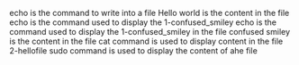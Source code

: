 echo is the command to write into a file
Hello world is the content in the file
echo is the command used to display the 1-confused_smiley
echo is the command used to display the 1-confused_smiley in the file
confused smiley is the content in the file
cat command is used to display content in the file 2-hellofile
sudo command is used to display the content of ahe file
